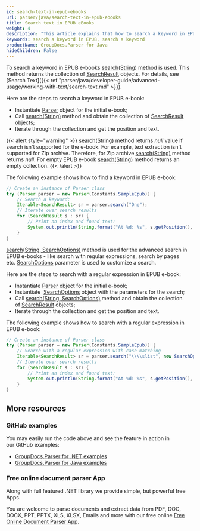 ```yaml
---
id: search-text-in-epub-ebooks
url: parser/java/search-text-in-epub-ebooks
title: Search text in EPUB eBooks
weight: 4
description: "This article explains that how to search a keyword in EPUB e-books Search(String) method is used. This method returns the collection of SearchResult objects."
keywords: search a keyword in EPUB, search a keyword
productName: GroupDocs.Parser for Java
hideChildren: False
---
```

To search a keyword in EPUB e-books [search(String)](https://apireference.groupdocs.com/java/parser/com.groupdocs.parser/Parser#search(java.lang.String)) method is used. This method returns the collection of [SearchResult](https://apireference.groupdocs.com/java/parser/com.groupdocs.parser.data/SearchResult) objects. For details, see [Search Text]({{< ref "parser/java/developer-guide/advanced-usage/working-with-text/search-text.md" >}}).

Here are the steps to search a keyword in EPUB e-book:

*   Instantiate [Parser](https://apireference.groupdocs.com/java/parser/com.groupdocs.parser/Parser) object for the initial e-book;
*   Call [search(String)](https://apireference.groupdocs.com/java/parser/com.groupdocs.parser/Parser#search(java.lang.String)) method and obtain the collection of [SearchResult](https://apireference.groupdocs.com/java/parser/com.groupdocs.parser.data/SearchResult) objects;
*   Iterate through the collection and get the position and text.

{{< alert style="warning" >}}
[search(String)](https://apireference.groupdocs.com/java/parser/com.groupdocs.parser/Parser#search(java.lang.String)) method returns *null* value if search isn't supported for the e-book. For example, text extraction isn't supported for Zip archive. Therefore, for Zip archive [search(String)](https://apireference.groupdocs.com/java/parser/com.groupdocs.parser/Parser#search(java.lang.String)) method returns *null*. For empty EPUB e-book [search(String)](https://apireference.groupdocs.com/java/parser/com.groupdocs.parser/Parser#search(java.lang.String)) method returns an empty collection.
{{< /alert >}}

The following example shows how to find a keyword in EPUB e-book:

```java
// Create an instance of Parser class
try (Parser parser = new Parser(Constants.SampleEpub)) {
    // Search a keyword:
    Iterable<SearchResult> sr = parser.search("One");
    // Iterate over search results
    for (SearchResult s : sr) {
        // Print an index and found text:
        System.out.println(String.format("At %d: %s", s.getPosition(), s.getText()));
    }
}
```

[search(String, SearchOptions)](https://apireference.groupdocs.com/java/parser/com.groupdocs.parser/Parser#search(java.lang.String,%20com.groupdocs.parser.options.SearchOptions)) method is used for the advanced search in EPUB e-books - like search with regular expressions, search by pages etc. [SearchOptions](https://apireference.groupdocs.com/java/parser/com.groupdocs.parser.options/SearchOptions) parameter is used to customize a search.

Here are the steps to search with a regular expression in EPUB e-book:

*   Instantiate [Parser](https://apireference.groupdocs.com/java/parser/com.groupdocs.parser/Parser) object for the initial e-book;
*   Instantiate  [SearchOptions](https://apireference.groupdocs.com/java/parser/com.groupdocs.parser.options/SearchOptions) object with the parameters for the search;
*   Call [search(String, SearchOptions)](https://apireference.groupdocs.com/java/parser/com.groupdocs.parser/Parser#search(java.lang.String,%20com.groupdocs.parser.options.SearchOptions)) method and obtain the collection of [SearchResult](https://apireference.groupdocs.com/java/parser/com.groupdocs.parser.data/SearchResult) objects;
*   Iterate through the collection and get the position and text.

The following example shows how to search with a regular expression in EPUB e-book:

```java
// Create an instance of Parser class
try (Parser parser = new Parser(Constants.SampleEpub)) {
    // Search with a regular expression with case matching
    Iterable<SearchResult> sr = parser.search("\\\\slist", new SearchOptions(true, false, true));
    // Iterate over search results
    for (SearchResult s : sr) {
        // Print an index and found text:
        System.out.println(String.format("At %d: %s", s.getPosition(), s.getText()));
    }
}
```

## More resources

### GitHub examples

You may easily run the code above and see the feature in action in our GitHub examples:

*   [GroupDocs.Parser for .NET examples](https://github.com/groupdocs-parser/GroupDocs.Parser-for-.NET)    
*   [GroupDocs.Parser for Java examples](https://github.com/groupdocs-parser/GroupDocs.Parser-for-Java)    

### Free online document parser App

Along with full featured .NET library we provide simple, but powerful free Apps.

You are welcome to parse documents and extract data from PDF, DOC, DOCX, PPT, PPTX, XLS, XLSX, Emails and more with our free online [Free Online Document Parser App](https://products.groupdocs.app/parser).